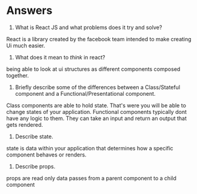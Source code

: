 # Answers

1.  What is React JS and what problems does it try and solve?

React is a library created by the facebook team intended to make creating Ui much easier.

1.  What does it mean to _think_ in react?

being able to look at ui structures as different components composed together.

1.  Briefly describe some of the differences between a Class/Stateful component and a Functional/Presentational component.

Class components are able to hold state. That's were you will be able to change states of your application.
Functional components typically dont have any logic to them. They can take an input and return an output that gets rendered.

1.  Describe state.

state is data within your application that determines how a specific component behaves or renders.

1.  Describe props.

props are read only data passes from a parent component to a child component
